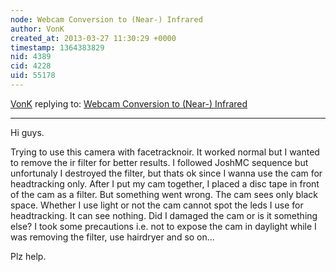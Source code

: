 ```yaml
---
node: Webcam Conversion to (Near-) Infrared
author: VonK
created_at: 2013-03-27 11:30:29 +0000
timestamp: 1364383829
nid: 4389
cid: 4228
uid: 55178
---
```




[VonK](../profile/VonK) replying to: [Webcam Conversion to (Near-) Infrared](../notes/joshmc/10-12-2012/webcam-conversion-near-infrared)

----

Hi guys.

Trying to use this camera with facetracknoir. It worked normal but I wanted to remove the ir filter for better results. I followed JoshMC sequence but unfortunaly I destroyed the filter, but thats ok since I wanna use the cam for headtracking only. After I put my cam together, I placed a disc tape in front of the cam as a filter. But something went wrong. The cam sees only black space. Whether I use light or not the cam cannot spot the leds I use for headtracking. It can see nothing. Did I damaged the cam or is it something else? I took some precautions i.e. not to expose the cam in daylight while I was removing the filter, use hairdryer and so on... 

Plz help.      

